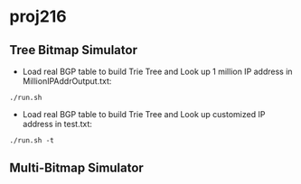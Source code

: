 # proj216

## Tree Bitmap Simulator

* Load real BGP table to build Trie Tree and Look up 1 million IP address in MillionIPAddrOutput.txt:
```
./run.sh
```

* Load real BGP table to build Trie Tree and Look up customized IP address in test.txt:
```
./run.sh -t
```


## Multi-Bitmap Simulator

